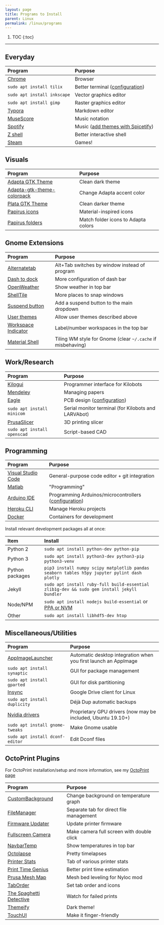 ```yaml
---
layout: page
title: Programs to Install
parent: Linux
permalink: /linux/programs
---
```


1. TOC
{:toc}

---

## Everyday

| Program                                               | Purpose                                                                                                                 |
| :---------------------------------------------------- | :---------------------------------------------------------------------------------------------------------------------- |
| [Chrome](https://www.google.com/chrome/)              | Browser                                                                                                                 |
| `sudo apt install tilix`                              | Better terminal ([configuration](/linux/system-config#using-tilix-as-default-terminal-application-with-gnome-at-least)) |
| `sudo apt install inkscape`                           | Vector graphics editor                                                                                                  |
| `sudo apt install gimp`                               | Raster graphics editor                                                                                                  |
| [Typora](https://typora.io/)                          | Markdown editor                                                                                                         |
| [MuseScore](https://musescore.org/en)                 | Music notation                                                                                                          |
| [Spotify](https://www.spotify.com/us/download/other/) | Music ([add themes with Spicetify](/linux/program-config#spotify-themes-with-spicetify-cli))                            |
| [Z shell](/linux/zsh)                                 | Better interactive shell                                                                                                |
| [Steam](https://store.steampowered.com)               | Games!                                                                                                                  |

## Visuals

| Program                                                                                              | Purpose                             |
| :--------------------------------------------------------------------------------------------------- | :---------------------------------- |
| [Adapta GTK Theme](https://github.com/adapta-project/adapta-gtk-theme)                               | Clean dark theme                    |
| [Adapta-gtk-theme-colorpack](https://www.gnome-look.org/p/1190851/)                                  | Change Adapta accent color          |
| [Plata GTK Theme](https://www.linuxuprising.com/2018/11/plata-is-new-gtk-theme-based-on-latest.html) | Clean darker theme                  |
| [Papirus icons](https://github.com/PapirusDevelopmentTeam/papirus-icon-theme)                        | Material-inspired icons             |
| [Papirus folders](https://github.com/PapirusDevelopmentTeam/papirus-folders)                         | Match folder icons to Adapta colors |


## Gnome Extensions

| Program                                                                               | Purpose                                                     |
| :------------------------------------------------------------------------------------ | :---------------------------------------------------------- |
| [Alternatetab](https://extensions.gnome.org/extension/15/alternatetab/)               | Alt+Tab switches by window instead of program               |
| [Dash to dock](https://extensions.gnome.org/extension/307/dash-to-dock/)              | More configuration of dash bar                              |
| [OpenWeather](https://extensions.gnome.org/extension/750/openweather/)                | Show weather in top bar                                     |
| [ShellTile](https://extensions.gnome.org/extension/657/shelltile/)                    | More places to snap windows                                 |
| [Suspend button](https://extensions.gnome.org/extension/826/suspend-button/)          | Add a suspend button to the main dropdown                   |
| [User themes](https://extensions.gnome.org/extension/19/user-themes/)                 | Allow user themes described above                           |
| [Workspace Indicator](https://extensions.gnome.org/extension/21/workspace-indicator/) | Label/number workspaces in the top bar                      |
| [Material Shell](https://github.com/PapyElGringo/material-shell)                      | Tiling WM style for Gnome (clear `~/.cache` if misbehaving) |

## Work/Research

| Program                                                                                   | Purpose                                                                        |
| :---------------------------------------------------------------------------------------- | :----------------------------------------------------------------------------- |
| [Kilogui](https://github.com/acornejo/kilogui/releases)                                   | Programmer interface for Kilobots                                              |
| [Mendeley](https://www.mendeley.com/guides/download-mendeley-desktop/ubuntu/instructions) | Managing papers                                                                |
| [Eagle](https://www.autodesk.com/products/eagle/overview)                                 | PCB design ([configuration](/linux/program-config#eagle-create-desktop-entry)) |
| `sudo apt install minicom`                                                                | Serial monitor terminal (for Kilobots and LARVAbot)                            |
| [PrusaSlicer](https://github.com/prusa3d/PrusaSlicer/releases)                            | 3D printing slicer                                                             |
| `sudo apt install openscad`                                                               | Script-based CAD                                                               |

## Programming

| Program                                                                                               | Purpose                                                                                   |
| :---------------------------------------------------------------------------------------------------- | :---------------------------------------------------------------------------------------- |
| [Visual Studio Code](https://code.visualstudio.com/Download)                                          | General-purpose code editor + git integration                                             |
| [Matlab](https://www.mathworks.com/downloads/)                                                        | "Programming"                                                                             |
| [Arduino IDE](https://www.arduino.cc/en/guide/linux)                                                  | Programming Arduinos/microcontrollers ([configuration](/research/larvabot#arduino-setup)) |
| [Heroku CLI](https://devcenter.heroku.com/articles/heroku-cli)                                        | Manage Heroku projects                                                                    |
| [Docker](https://docs.docker.com/install/linux/docker-ce/ubuntu/#install-docker-engine---community-1) | Containers for development                                                                |

Install relevant development packages all at once:

| Item            | Install                                                                                                                                            |
| :-------------- | :------------------------------------------------------------------------------------------------------------------------------------------------- |
| Python 2        | `sudo apt install python-dev python-pip`                                                                                                           |
| Python 3        | `sudo apt install python3-dev python3-pip python3-venv`                                                                                            |
| Python packages | `pip3 install numpy scipy matplotlib pandas seaborn tables h5py jupyter pylint dash plotly`                                                        |
| Jekyll          | `sudo apt install ruby-full build-essential zlib1g-dev && sudo gem install jekyll bundler`                                                         |
| Node/NPM        | `sudo apt install nodejs build-essential` or [PPA or NVM](https://www.digitalocean.com/community/tutorials/how-to-install-node-js-on-ubuntu-18-04) |
| Other           | `sudo apt install libhdf5-dev htop`                                                                                                                |

## Miscellaneous/Utilities

| Program                                                                                                  | Purpose                                                         |
| :------------------------------------------------------------------------------------------------------- | :-------------------------------------------------------------- |
| [AppImageLauncher](https://github.com/TheAssassin/AppImageLauncher)                                      | Automatic desktop integration when you first launch an AppImage |
| `sudo apt install synaptic`                                                                              | GUI for package management                                      |
| `sudo apt install gparted`                                                                               | GUI for disk partitioning                                       |
| [Insync](https://www.insynchq.com/)                                                                      | Google Drive client for Linux                                   |
| `sudo apt install duplicity`                                                                             | Déjà Dup automatic backups                                      |
| [Nvidia drivers](https://www.mvps.net/docs/install-nvidia-drivers-ubuntu-18-04-lts-bionic-beaver-linux/) | Proprietary GPU drivers (now may be included, Ubuntu 19.10+)    |
| `sudo apt install gnome-tweaks`                                                                          | Make Gnome usable                                               |
| `sudo apt install dconf-editor`                                                                          | Edit Dconf files                                                |

## OctoPrint Plugins

For OctoPrint installation/setup and more information, see my [OctoPrint page](/3d-printing/octoprint)

| Program                                                                     | Purpose                                   |
| :-------------------------------------------------------------------------- | :---------------------------------------- |
| [CustomBackground](https://github.com/jneilliii/OctoPrint-CustomBackground) | Change background on temperature graph    |
| [FileManager](https://github.com/Salandora/OctoPrint-FileManager)           | Separate tab for direct file management   |
| [Firmware Updater](https://github.com/OctoPrint/OctoPrint-FirmwareUpdater)  | Update printer firmware                   |
| [Fullscreen Camera](https://github.com/BillyBlaze/OctoPrint-FullScreen)     | Make camera full screen with double click |
| [NavbarTemp](https://github.com/imrahil/OctoPrint-NavbarTemp)               | Show temperatures in top bar              |
| [Octolapse](https://github.com/FormerLurker/Octolapse)                      | Pretty timelapses                         |
| [Printer Stats](https://github.com/amsbr/OctoPrint-Stats)                   | Tab of various printer stats              |
| [Print Time Genius](https://github.com/amsbr/OctoPrint-Stats)               | Better print time estimation              |
| [Prusa Mesh Map](https://github.com/PrusaOwners/OctoPrint-PrusaMeshMap)     | Mesh bed leveling for Nyloc mod           |
| [TabOrder](https://github.com/jneilliii/OctoPrint-TabOrder)                 | Set tab order and icons                   |
| [The Spaghetti Detective](https://www.thespaghettidetective.com/)           | Watch for failed prints                   |
| [Themeify](https://github.com/birkbjo/OctoPrint-Themeify)                   | Dark theme!                               |
| [TouchUI](https://github.com/BillyBlaze/OctoPrint-TouchUI)                  | Make it finger-friendly                   |